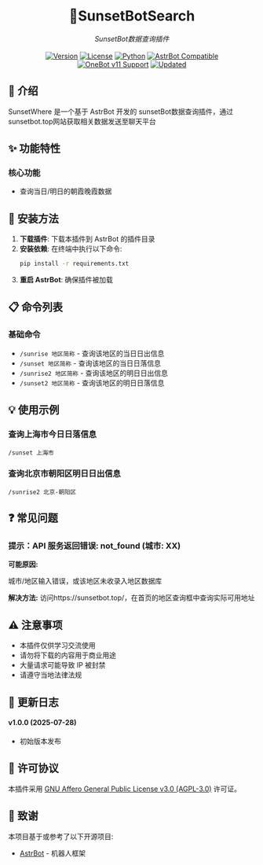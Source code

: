 # <div align="center">🌇SunsetBotSearch</div>

<div align="center"><em>SunsetBot数据查询插件</em></div>

<br>
<div align="center">
  <a href="#-更新日志"><img src="https://img.shields.io/badge/VERSION-v1.0.0-E91E63?style=for-the-badge" alt="Version"></a>
  <a href="https://github.com/GEMILUXVII/astrbot_plugin_jm_cosmos/blob/main/LICENSE"><img src="https://img.shields.io/badge/license-AGPL--3.0-009688?style=for-the-badge" alt="License"></a>
  <a href="https://www.python.org/"><img src="https://img.shields.io/badge/PYTHON-3.10+-3776AB?style=for-the-badge&logo=python&logoColor=white" alt="Python"></a>
  <a href="https://github.com/AstrBotDevs/AstrBot"><img src="https://img.shields.io/badge/AstrBot-Compatible-00BFA5?style=for-the-badge&logo=robot&logoColor=white" alt="AstrBot Compatible"></a>
</div>

<div align="center">
  <a href="https://github.com/botuniverse/onebot-11"><img src="https://img.shields.io/badge/OneBotv11-AIOCQHTTP-FF5722?style=for-the-badge&logo=qq&logoColor=white" alt="OneBot v11 Support"></a>
  <a href="https://github.com/GEMILUXVII/astrbot_plugin_jm_cosmos"><img src="https://img.shields.io/badge/UPDATED-2025.06.01-2196F3?style=for-the-badge" alt="Updated"></a>
</div>

## 📝 介绍

SunsetWhere 是一个基于 AstrBot 开发的 sunsetBot数据查询插件，通过sunsetbot.top网站获取相关数据发送至聊天平台

## ✨ 功能特性

### 核心功能

- 查询当日/明日的朝霞晚霞数据

## 🚀 安装方法

1. **下载插件**: 下载本插件到 AstrBot 的插件目录
2. **安装依赖**: 在终端中执行以下命令:
   ```bash
   pip install -r requirements.txt
   ```
3. **重启 AstrBot**: 确保插件被加载


## 📋 命令列表

### 基础命令

- `/sunrise 地区简称` - 查询该地区的当日日出信息
- `/sunset 地区简称` - 查询该地区的当日日落信息
- `/sunrise2 地区简称` - 查询该地区的明日日出信息
- `/sunset2 地区简称` - 查询该地区的明日日落信息

## 💡 使用示例

### 查询上海市今日日落信息

```
/sunset 上海市
```

### 查询北京市朝阳区明日日出信息

```
/sunrise2 北京-朝阳区
```


## ❓ 常见问题

### 提示：API 服务返回错误: not_found (城市: XX)

**可能原因:**

城市/地区输入错误，或该地区未收录入地区数据库

**解决方法:**
访问https://sunsetbot.top/，在首页的地区查询框中查询实际可用地址

## ⚠️ 注意事项

- 本插件仅供学习交流使用
- 请勿将下载的内容用于商业用途
- 大量请求可能导致 IP 被封禁
- 请遵守当地法律法规

## 📝 更新日志
#### **v1.0.0** (2025-07-28)

- 初始版本发布

## 📜 许可协议

本插件采用 [GNU Affero General Public License v3.0 (AGPL-3.0)](https://www.gnu.org/licenses/agpl-3.0.html) 许可证。

## 🙏 致谢

本项目基于或参考了以下开源项目:

- [AstrBot](https://github.com/Soulter/AstrBot) - 机器人框架

